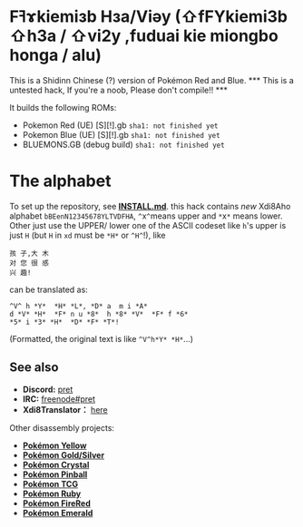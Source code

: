 # Fߔɤkiemiзb Hзa/Viəy (⇧fFYkiemi3b ⇧h3a / ⇧vi2y ,fuduai kie miongbo  honga / alu)
This is a Shidinn Chinese (?) version of Pokémon Red and Blue.
*** This is a untested hack, If you're a noob, Please don't compile!! ***

It builds the following ROMs:

- Pokemon Red (UE) [S][!].gb `sha1: not finished yet`
- Pokemon Blue (UE) [S][!].gb `sha1: not finished yet`
- BLUEMONS.GB (debug build) `sha1: not finished yet`

# The alphabet

To set up the repository, see [**INSTALL.md**](INSTALL.md).
this hack contains *new* Xdi8Aho alphabet `bBEenN12345678YLTVDFHA`, `^`x`^`means upper and `*`x`*` means lower. Other just use the UPPER/ lower one of the ASCII codeset like `h`'s upper is just `H` (but `H` in `xd` must be `*H*` or `^H^`!), like
```
孩 子,大 木
对 您 很 感
兴 趣!
```
can be translated as:
```
^V^ h *Y*  *H* *L*, *D* a  m i *A*
d *V* *H*  *F* n u *8*  h *8* *V*  *F* f *6*
*5* i *3* *H*  *D* *F* *T*!
```
(Formatted, the original text is like `^V^h*Y* *H*`...)

## See also

- **Discord:** [pret][discord]
- **IRC:** [freenode#pret][irc]
- **Xdi8Translator：** [here][xdfyq]

Other disassembly projects:

- [**Pokémon Yellow**][pokeyellow]
- [**Pokémon Gold/Silver**][pokegold]
- [**Pokémon Crystal**][pokecrystal]
- [**Pokémon Pinball**][pokepinball]
- [**Pokémon TCG**][poketcg]
- [**Pokémon Ruby**][pokeruby]
- [**Pokémon FireRed**][pokefirered]
- [**Pokémon Emerald**][pokeemerald]

[pokeyellow]: https://github.com/pret/pokeyellow
[pokegold]: https://github.com/pret/pokegold
[pokecrystal]: https://github.com/pret/pokecrystal
[pokepinball]: https://github.com/pret/pokepinball
[poketcg]: https://github.com/pret/poketcg
[pokeruby]: https://github.com/pret/pokeruby
[pokefirered]: https://github.com/pret/pokefirered
[pokeemerald]: https://github.com/pret/pokeemerald
[discord]: https://discord.gg/d5dubZ3
[irc]: https://kiwiirc.com/client/irc.freenode.net/?#pret

[xdfyq]: https://xdi8translator.nyoeghau.com/
